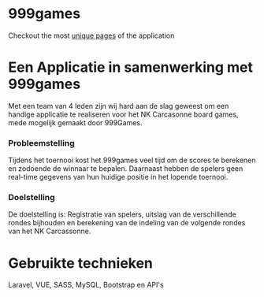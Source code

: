 # 999games

Checkout the most [unique pages](https://github.com/buryo/999games/tree/master/screen_shots) of the application 

# Een Applicatie in samenwerking met 999games
Met een team van 4 leden zijn wij hard aan de slag geweest om een handige applicatie te realiseren voor het NK Carcasonne board games, mede mogelijk gemaakt door 999Games.

### Probleemstelling
Tijdens het toernooi kost het 999games veel tijd om de scores te berekenen en zodoende de winnaar te bepalen. Daarnaast hebben de spelers geen real-time gegevens van hun huidige positie in het lopende toernooi.

### Doelstelling
De doelstelling is: Registratie van spelers, uitslag van de verschillende rondes bijhouden en berekening van de indeling van de volgende rondes van het NK Carcassonne. 

# Gebruikte technieken
Laravel, VUE, SASS, MySQL, Bootstrap en API's

